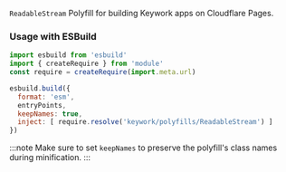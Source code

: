 `ReadableStream` Polyfill for building Keywork apps on Cloudflare Pages.

### Usage with ESBuild

```js
import esbuild from 'esbuild'
import { createRequire } from 'module'
const require = createRequire(import.meta.url)

esbuild.build({
  format: 'esm',
  entryPoints,
  keepNames: true,
  inject: [ require.resolve('keywork/polyfills/ReadableStream') ]
})
```

:::note
Make sure to set `keepNames` to preserve the polyfill's class names during minification.
:::
